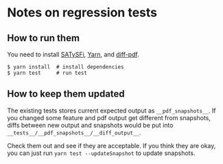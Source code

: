 # Notes on regression tests

## How to run them

You need to install [SATySFi](https://github.com/gfngfn/SATySFi), [Yarn](https://yarnpkg.com/lang/en/docs/install), and [diff-pdf](https://github.com/vslavik/diff-pdf).

```shell
$ yarn install  # install dependencies
$ yarn test     # run test
```

## How to keep them updated

The existing tests stores current expected output as `__pdf_snapshots__`.
If you changed some feature and pdf output get different from snapshots, diffs between new output and snapshots would be put into `__tests__/__pdf_snapshots__/__diff_output__`.

Check them out and see if they are acceptable. If you think they are okay, you can just run `yarn test --updateSnapshot` to update snapshots.
